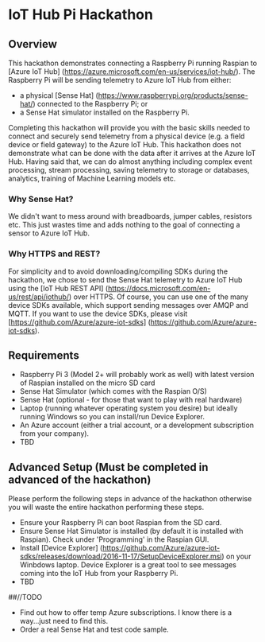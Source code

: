 # IoT Hub Pi Hackathon

## Overview
This hackathon demonstrates connecting a Raspberry Pi running Raspian to [Azure IoT Hub] (https://azure.microsoft.com/en-us/services/iot-hub/). The Raspberry Pi will be sending telemetry to Azure IoT Hub from either:
- a physical [Sense Hat] (https://www.raspberrypi.org/products/sense-hat/) connected to the Raspberry Pi; or
- a Sense Hat simulator installed on the Raspberry Pi.

Completing this hackathon will provide you with the basic skills needed to connect and securely send telemetry from a physical device (e.g. a field device or field gateway) to the Azure IoT Hub. This hackathon does not demonstrate what can be done with the data after it arrives at the Azure IoT Hub. Having said that, we can do almost anything including complex event processing, stream processing, saving telemetry to storage or databases, analytics, training of Machine Learning models etc.

### Why Sense Hat?
We didn't want to mess around with breadboards, jumper cables, resistors etc. This just wastes time and adds nothing to the goal of connecting a sensor to Azure IoT Hub. 

### Why HTTPS and REST?
For simplicity and to avoid downloading/compiling SDKs during the hackathon, we chose to send the Sense Hat telemetry to Azure IoT Hub using the [IoT Hub REST API] (https://docs.microsoft.com/en-us/rest/api/iothub/) over HTTPS. Of course, you can use one of the many device SDKs available, which support sending messages over AMQP and MQTT. If you want to use the device SDKs, please visit [https://github.com/Azure/azure-iot-sdks] (https://github.com/Azure/azure-iot-sdks).

## Requirements
- Raspberry Pi 3 (Model 2+ will probably work as well) with latest version of Raspian installed on the micro SD card
- Sense Hat Simulator (which comes with the Raspian O/S)
- Sense Hat (optional - for those that want to play with real hardware)
- Laptop (running whatever operating system you desire) but ideally running Windows so you can install/run Device Explorer. 
- An Azure account (either a trial account, or a development subscription from your company). 
- TBD

## Advanced Setup (Must be completed in advanced of the hackathon)
Please perform the following steps in advance of the hackathon otherwise you will waste the entire hackathon performing these steps.
- Ensure your Raspberry Pi can boot Raspian from the SD card.
- Ensure Sense Hat Simulator is installed (by default it is installed with Raspian). Check under 'Programming' in the Raspian GUI.
- Install [Device Explorer] (https://github.com/Azure/azure-iot-sdks/releases/download/2016-11-17/SetupDeviceExplorer.msi) on your Winbdows laptop. Device Explorer is a great tool to see messages coming into the IoT Hub from your Raspberry Pi. 
- TBD

##//TODO
- Find out how to offer temp Azure subscriptions. I know there is a way...just need to find this.
- Order a real Sense Hat and test code sample.
